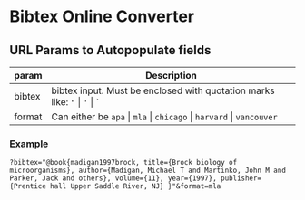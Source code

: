 # Bibtex Online Converter

## URL Params to Autopopulate fields

| param  | Description                                                                             |
| ------ | --------------------------------------------------------------------------------------- |
| bibtex | bibtex input. Must be enclosed with quotation marks like: `"` &#124; `'` &#124; `` ` `` |
| format | Can either be `apa` &#124; `mla` &#124; `chicago` &#124; `harvard` &#124; `vancouver`   |

### Example

`?bibtex="@book{madigan1997brock,
title={Brock biology of microorganisms},
author={Madigan, Michael T and Martinko, John M and Parker, Jack and others},
volume={11},
year={1997},
publisher={Prentice hall Upper Saddle River, NJ}
}"&format=mla`
